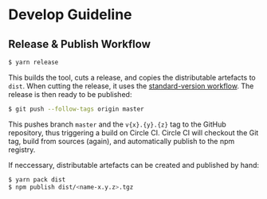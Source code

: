 # Develop Guideline

## Release & Publish Workflow

```bash
$ yarn release
```

This builds the tool, cuts a release, and copies the distributable artefacts to `dist`.
When cutting the release, it uses the [standard-version workflow](https://github.com/conventional-changelog/standard-version).
The release is then ready to be published:

```bash
$ git push --follow-tags origin master
```

This pushes branch `master` and the `v{x}.{y}.{z}` tag to the GitHub repository, thus triggering a build on Circle CI.
Circle CI will checkout the Git tag, build from sources (again), and automatically publish to the npm registry.

If neccessary, distributable artefacts can be created and published by hand:

```bash
$ yarn pack dist
$ npm publish dist/<name-x.y.z>.tgz
```
